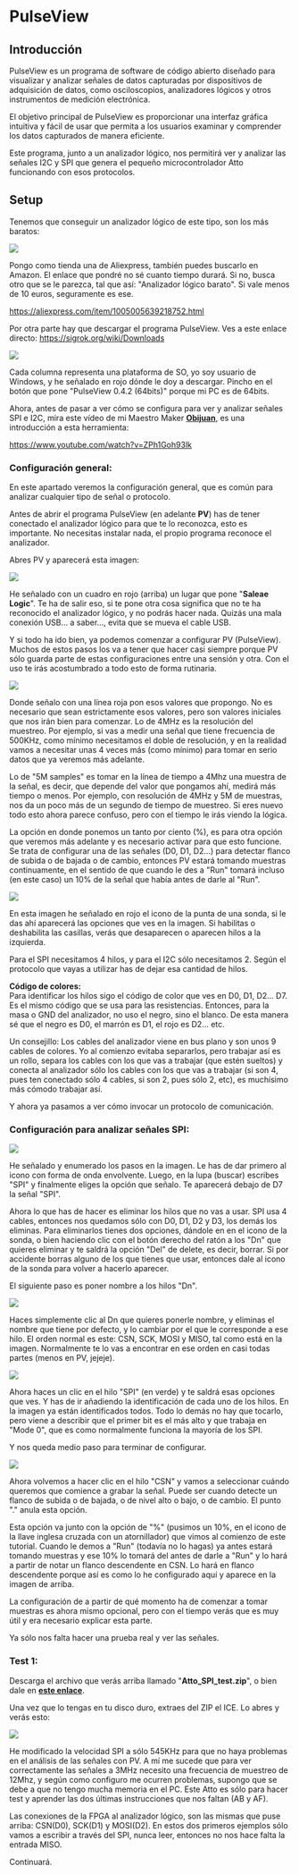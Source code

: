 # PulseView  

## Introducción  

PulseView es un programa de software de código abierto diseñado para visualizar y analizar señales de datos capturadas por dispositivos de adquisición de datos, como osciloscopios, analizadores lógicos y otros instrumentos de medición electrónica.  

El objetivo principal de PulseView es proporcionar una interfaz gráfica intuitiva y fácil de usar que permita a los usuarios examinar y comprender los datos capturados de manera eficiente.  

Este programa, junto a un analizador lógico, nos permitirá ver y analizar las señales I2C y SPI que genera el pequeño microcontrolador Atto funcionando con esos protocolos.

## Setup  

Tenemos que conseguir un analizador lógico de este tipo, son los más baratos:  

![](https://github.com/Democrito/repositorios/blob/master/Micros/Atto64/img/analizador%20logico%20barato.png)  

Pongo como tienda una de Aliexpress, también puedes buscarlo en Amazon. El enlace que pondré no sé cuanto tiempo durará. Si no, busca otro que se le parezca, tal que así: "Analizador lógico barato". Si vale menos de 10 euros, seguramente es ese.  

https://aliexpress.com/item/1005005639218752.html  

Por otra parte hay que descargar el programa PulseView. Ves a este enlace directo: https://sigrok.org/wiki/Downloads  

![](https://github.com/Democrito/repositorios/blob/master/Micros/Atto64/img/download%20pulse%20view.png)  

Cada columna representa una plataforma de SO, yo soy usuario de Windows, y he señalado en rojo dónde le doy a descargar. Pincho en el botón que pone "PulseView 0.4.2 (64bits)" porque mi PC es de 64bits.  

Ahora, antes de pasar a ver cómo se configura para ver y analizar señales SPI e I2C, mira este vídeo de mi Maestro Maker [**Obijuan**](https://www.youtube.com/watch?v=R59Q-MwFbM8&list=PLf-63rsbF9BsNeFj-j0THAPd3K_KoJDs3), es una introducción a esta herramienta:  

https://www.youtube.com/watch?v=ZPh1Goh93lk  

### Configuración general:  

En este apartado veremos la configuración general, que es común para analizar cualquier tipo de señal o protocolo.  

Antes de abrir el programa PulseView (en adelante **PV**) has de tener conectado el analizador lógico para que te lo reconozca, esto es importante. No necesitas instalar nada, el propio programa reconoce el analizador.  

Abres PV y aparecerá esta imagen:  

![](https://github.com/Democrito/repositorios/blob/master/Micros/Atto64/img/Pantalla%20inicial%20PV.png)  

He señalado con un cuadro en rojo (arriba) un lugar que pone "**Saleae Logic**". Te ha de salir eso, si te pone otra cosa significa que no te ha reconocido el analizador lógico, y no podrás hacer nada. Quizás una mala conexión USB... a saber..., evita que se mueva el cable USB.  

Y si todo ha ido bien, ya podemos comenzar a configurar PV (PulseView). Muchos de estos pasos los va a tener que hacer casi siempre porque PV sólo guarda parte de estas configuraciones entre una sensión y otra. Con el uso te irás acostumbrado a todo esto de forma rutinaria.  

![](https://github.com/Democrito/repositorios/blob/master/Micros/Atto64/img/PV%20CFG%20ini.png)  

Donde señalo con una línea roja pon esos valores que propongo. No es necesario que sean estrictamente esos valores, pero son valores iniciales que nos irán bien para comenzar. Lo de 4MHz es la resolución del muestreo. Por ejemplo, si vas a medir una señal que tiene frecuencia de 500KHz, como mínimo necesitamos el doble de resolución, y en la realidad vamos a necesitar unas 4 veces más (como mínimo) para tomar en serio datos que ya veremos más adelante.  

Lo de "5M samples" es tomar en la línea de tiempo a 4Mhz una muestra de la señal, es decir, que depende del valor que pongamos ahí, medirá más tiempo o menos. Por ejemplo, con resolución de 4MHz y 5M de muestras, nos da un poco más de un segundo de tiempo de muestreo. Si eres nuevo todo esto ahora parece confuso, pero con el tiempo le irás viendo la lógica.  

La opción en donde ponemos un tanto por ciento (%), es para otra opción que veremos más adelante y es necesario activar para que esto funcione. Se trata de configurar una de las señales (D0, D1, D2...) para detectar flanco de subida o de bajada o de cambio, entonces PV estará tomando muestras continuamente, en el sentido de que cuando le des a "Run" tomará incluso (en este caso) un 10% de la señal que había antes de darle al "Run".  

![](https://github.com/Democrito/repositorios/blob/master/Micros/Atto64/img/PV%20seleccion%20de%20pines..png)  

En esta imagen he señalado en rojo el icono de la punta de una sonda, si le das ahí aparecerá las opciones que ves en la imagen. Si habilitas o deshabilita las casillas, verás que desaparecen o aparecen hilos a la izquierda.  

Para el SPI necesitamos 4 hilos, y para el I2C sólo necesitamos 2. Según el protocolo que vayas a utilizar has de dejar esa cantidad de hilos.  

**Código de colores:**  
Para identificar los hilos sigo el código de color que ves en D0, D1, D2... D7. Es el mismo código que se usa para las resistencias. Entonces, para la masa o GND del analizador, no uso el negro, sino el blanco. De esta manera sé que el negro es D0, el marrón es D1, el rojo es D2... etc.  

Un consejillo: Los cables del analizador viene en bus plano y son unos 9 cables de colores. Yo al comienzo evitaba separarlos, pero trabajar así es un rollo, separa los cables con los que vas a trabajar (que estén sueltos) y conecta al analizador sólo los cables con los que vas a trabajar (si son 4, pues ten conectado sólo 4 cables, si son 2, pues sólo 2, etc), es muchísimo más cómodo trabajar así.  

Y ahora ya pasamos a ver cómo invocar un protocolo de comunicación.  

### Configuración para analizar señales SPI:  

![](https://github.com/Democrito/repositorios/blob/master/Micros/Atto64/img/PV%20selección%20del%20protocolo%20SPI.png)  

He señalado y enumerado los pasos en la imagen. Le has de dar primero al icono con forma de onda envolvente. Luego, en la lupa (buscar) escribes "SPI" y finalmente eliges la opción que señalo. Te aparecerá debajo de D7 la señal "SPI".  

Ahora lo que has de hacer es eliminar los hilos que no vas a usar. SPI usa 4 cables, entonces nos quedamos sólo con D0, D1, D2 y D3, los demás los eliminas. Para eliminarlos tienes dos opciones, dándole en en el icono de la sonda, o bien haciendo clic con el botón derecho del ratón a los "Dn" que quieres eliminar y te saldrá la opción "Del" de delete, es decir, borrar. Si por accidente borras alguno de los que tienes que usar, entonces dale al icono de la sonda para volver a hacerlo aparecer.  

El siguiente paso es poner nombre a los hilos "Dn".  

![](https://github.com/Democrito/repositorios/blob/master/Micros/Atto64/img/PV%20cambiar%20nombre%20al%20hilo.png)  

Haces simplemente clic al Dn que quieres ponerle nombre, y eliminas el nombre que tiene por defecto, y lo cambiar por el que le corresponde a ese hilo. El orden normal es este: CSN, SCK, MOSI y MISO, tal como está en la imagen. Normalmente te lo vas a encontrar en ese orden en casi todas partes (menos en PV, jejeje).  

![](https://github.com/Democrito/repositorios/blob/master/Micros/Atto64/img/PV%20SPI%20Config.png)  

Ahora haces un clic en el hilo "SPI" (en verde) y te saldrá esas opciones que ves. Y has de ir añadiendo la identificación de cada uno de los hilos. En la imagen ya están identificados todos. Todo lo demás no hay que tocarlo, pero viene a describir que el primer bit es el más alto y que trabaja en "Mode 0", que es como normalmente funciona la mayoría de los SPI.  

Y nos queda medio paso para terminar de configurar.  

![](https://github.com/Democrito/repositorios/blob/master/Micros/Atto64/img/PV%20seleccion%20de%20flanco.png)  

Ahora volvemos a hacer clic en el hilo "CSN" y vamos a seleccionar cuándo queremos que comience a grabar la señal. Puede ser cuando detecte un flanco de subida o de bajada, o de nivel alto o bajo, o de cambio. El punto "." anula esta opción.  

Esta opción va junto con la opción de "%" (pusimos un 10%, en el icono de la llave inglesa cruzada con un atornillador) que vimos al comienzo de este tutorial. Cuando le demos a "Run" (todavía no lo hagas) ya antes estará tomando muestras y ese 10% lo tomará del antes de darle a "Run" y lo hará a partir de notar un flanco descendente en CSN. Lo hará en flanco descendente porque así es como lo he configurado aquí y aparece en la imagen de arriba.  

La configuración de a partir de qué momento ha de comenzar a tomar muestras es ahora mismo opcional, pero con el tiempo verás que es muy útil y era necesario explicar esta parte.  

Ya sólo nos falta hacer una prueba real y ver las señales.  

### Test 1:  

Descarga el archivo que verás arriba llamado "**Atto_SPI_test.zip**", o bien dale en [**este enlace**](https://github.com/Democrito/repositorios/raw/master/Micros/Atto64/PulseView/Atto_SPI_test.zip).  

Una vez que lo tengas en tu disco duro, extraes del ZIP el ICE. Lo abres y verás esto:  

![](https://github.com/Democrito/repositorios/blob/master/Micros/Atto64/img/Icestudio%20test%20atto%201%20y%202.png)  

He modificado la velocidad SPI a sólo 545KHz para que no haya problemas en el análisis de las señales con PV. A mí me sucede que para ver correctamente las señales a 3MHz necesito una frecuencia de muestreo de 12Mhz, y según como configuro me ocurren problemas, supongo que se debe a que no tengo mucha memoria en el PC. Este Atto es sólo para hacer test y aprender las dos últimas instrucciones que nos faltan (AB y AF).  

Las conexiones de la FPGA al analizador lógico, son las mismas que puse arriba: CSN(D0), SCK(D1) y MOSI(D2). En estos dos primeros ejemplos sólo vamos a escribir a través del SPI, nunca leer, entonces no nos hace falta la entrada MISO.


Continuará.
